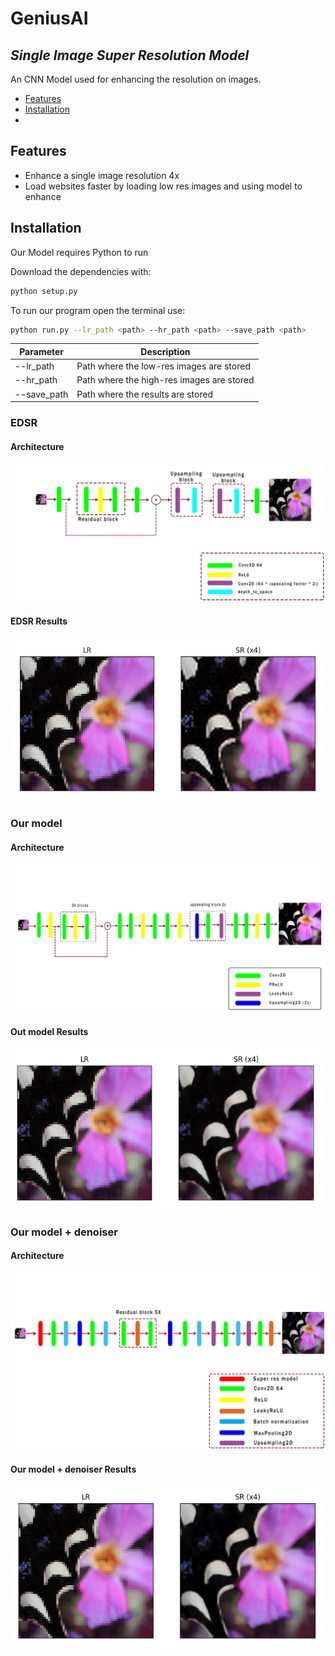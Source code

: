# GeniusAI
## _Single Image Super Resolution Model_

An CNN Model used for enhancing the resolution on images.

- [Features](#Features)
- [Installation](#Installation)
- 

## Features

- Enhance a single image resolution 4x
- Load websites faster by loading low res images and using model to enhance

## Installation

Our Model requires Python to run

Download the dependencies with:
```sh
python setup.py
```

To run our program open the terminal use:
```sh
python run.py --lr_path <path> --hr_path <path> --save_path <path>
```
| Parameter | Description |
| ------ | ------ |
| --lr_path | Path where the low-res images are stored |
| --hr_path | Path where the high-res images are stored |
| --save_path | Path where the results are stored |

### EDSR
#### Architecture
![arch_edsr](images/super_res_edsr.png)
#### EDSR Results
![result_edsr](images/results/edsr.png)


### Our model
#### Architecture
![arch_model](images/super_res_model_scheme.png)
#### Out model Results
![result_model](images/results/model_resultPNG.png)


### Our model + denoiser
#### Architecture
![arch_edsr](images/model_denoiser.png)
#### Our model + denoiser Results
![result_edsr](images/results/model_denoiser.PNG)
